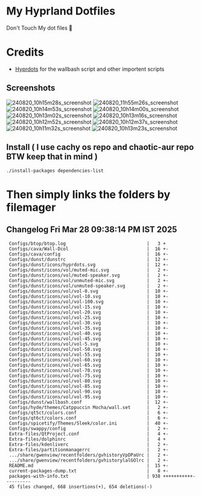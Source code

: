 # My Hyprland Dotfiles
  Don't Touch My dot files 🙂
 

# Credits
- [Hyprdots](https://github.com/prasanthrangan/hyprdots) for the wallbash script and other importent scripts

## Screenshots
![240820_10h15m28s_screenshot](https://github.com/user-attachments/assets/8aaad8cb-e78d-4759-a6ea-915c0e37c3b5)
![240820_11h55m26s_screenshot](https://github.com/user-attachments/assets/ae43e6e7-add8-498c-b259-99ba6df4f33b)
![240820_10h14m53s_screenshot](https://github.com/user-attachments/assets/a1a739b8-4838-4f06-98db-be918e2015af)
![240820_10h14m00s_screenshot](https://github.com/user-attachments/assets/5f267d64-b9d6-4261-8ef8-edfbc5ba6ec4)
![240820_10h13m02s_screenshot](https://github.com/user-attachments/assets/f5edfff4-af59-4760-b503-04198769a2ff)
![240820_10h13m16s_screenshot](https://github.com/user-attachments/assets/15880e4d-aacd-4680-9334-ea787826ddd7)
![240820_10h12m52s_screenshot](https://github.com/user-attachments/assets/21a78295-02d1-4c96-9a24-dcff256fe552)
![240820_10h12m37s_screenshot](https://github.com/user-attachments/assets/b9224ad0-5739-4cf5-ba1d-aea36b0a3b6a)
![240820_10h11m32s_screenshot](https://github.com/user-attachments/assets/53774a21-02a5-489a-bbb1-25ba0bdc697d)
![240820_10h13m23s_screenshot](https://github.com/user-attachments/assets/d07fb201-ba3b-4d7b-90a1-6f9f122a3e63)

## Install ( I use cachy os repo and chaotic-aur repo BTW keep that in mind )
``` ./install-packages dependencies-list ```

# Then simply links the folders by filemager
 
## Changelog Fri Mar 28 09:38:14 PM IST 2025
```
 Configs/btop/btop.log                              |   3 +
 Configs/cava/Wall-Dcol                             |  16 +-
 Configs/cava/config                                |  16 +-
 Configs/dunst/dunstrc                              |  12 +-
 Configs/dunst/icons/hyprdots.svg                   |  12 +-
 Configs/dunst/icons/vol/muted-mic.svg              |   2 +-
 Configs/dunst/icons/vol/muted-speaker.svg          |   2 +-
 Configs/dunst/icons/vol/unmuted-mic.svg            |   2 +-
 Configs/dunst/icons/vol/unmuted-speaker.svg        |   2 +-
 Configs/dunst/icons/vol/vol-0.svg                  |  10 +-
 Configs/dunst/icons/vol/vol-10.svg                 |  10 +-
 Configs/dunst/icons/vol/vol-100.svg                |  10 +-
 Configs/dunst/icons/vol/vol-15.svg                 |  10 +-
 Configs/dunst/icons/vol/vol-20.svg                 |  10 +-
 Configs/dunst/icons/vol/vol-25.svg                 |  10 +-
 Configs/dunst/icons/vol/vol-30.svg                 |  10 +-
 Configs/dunst/icons/vol/vol-35.svg                 |  10 +-
 Configs/dunst/icons/vol/vol-40.svg                 |  10 +-
 Configs/dunst/icons/vol/vol-45.svg                 |  10 +-
 Configs/dunst/icons/vol/vol-5.svg                  |  10 +-
 Configs/dunst/icons/vol/vol-50.svg                 |  10 +-
 Configs/dunst/icons/vol/vol-55.svg                 |  10 +-
 Configs/dunst/icons/vol/vol-60.svg                 |  10 +-
 Configs/dunst/icons/vol/vol-65.svg                 |  10 +-
 Configs/dunst/icons/vol/vol-70.svg                 |  10 +-
 Configs/dunst/icons/vol/vol-75.svg                 |  10 +-
 Configs/dunst/icons/vol/vol-80.svg                 |  10 +-
 Configs/dunst/icons/vol/vol-85.svg                 |  10 +-
 Configs/dunst/icons/vol/vol-90.svg                 |  10 +-
 Configs/dunst/icons/vol/vol-95.svg                 |  10 +-
 Configs/dunst/wallbash.conf                        |  12 +-
 Configs/hyde/themes/Catppuccin Mocha/wall.set      |   2 +-
 Configs/qt5ct/colors.conf                          |   6 +-
 Configs/qt6ct/colors.conf                          |   6 +-
 Configs/spicetify/Themes/Sleek/color.ini           |  40 +-
 Configs/swappy/config                              |   2 +-
 Extra-files/QtProject.conf                         |   4 +-
 Extra-files/dolphinrc                              |   4 +
 Extra-files/kdenliverc                             |   2 +-
 Extra-files/partitionmanagerrc                     |   2 +-
 .../share/gwenview/recentfolders/gvhistoryVpDPaUrc |   2 +-
 .../share/gwenview/recentfolders/gvhistorylalGOlrc |   2 +-
 README.md                                          |  15 +-
 current-packages-dump.txt                          |   8 +-
 packages-with-info.txt                             | 938 +++++++++++----------
 45 files changed, 668 insertions(+), 654 deletions(-)
```
 

